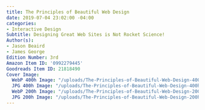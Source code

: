 ```yaml
---
title: The Principles of Beautiful Web Design
date: 2019-07-04 23:02:00 -04:00
categories:
- Interactive Design
Subtitle: Designing Great Web Sites is Not Rocket Science!
Author(s):
- Jason Beaird
- James George
Edition Number: 3rd
Amazon Item ID: '0992279445'
Goodreads Item ID: 21818490
Cover Image:
  WebP 400h Image: "/uploads/The-Principles-of-Beautiful-Web-Design-400h.webp"
  JPG 400h Image: "/uploads/The-Principles-of-Beautiful-Web-Design-400h.jpg"
  WebP 200h Image: "/uploads/The-Principles-of-Beautiful-Web-Design-200h.webp"
  JPG 200h Image: "/uploads/The-Principles-of-Beautiful-Web-Design-200h.jpg"
---
```


